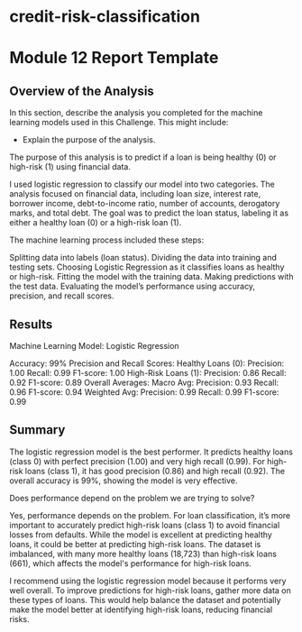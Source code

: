 # credit-risk-classification

# Module 12 Report Template

## Overview of the Analysis

In this section, describe the analysis you completed for the machine learning models used in this Challenge. This might include:

* Explain the purpose of the analysis.

The purpose of this analysis is to predict if a loan is being healthy (0) or high-risk (1) using financial data.

I used logistic regression to classify our model into two categories. The analysis focused on financial data, including loan size, interest rate, borrower income, debt-to-income ratio, number of accounts, derogatory marks, and total debt. The goal was to predict the loan status, labeling it as either a healthy loan (0) or a high-risk loan (1).

The machine learning process included these steps:

Splitting data into labels (loan status).
Dividing the data into training and testing sets.
Choosing Logistic Regression as it classifies loans as healthy or high-risk.
Fitting the model with the training data.
Making predictions with the test data.
Evaluating the model’s performance using accuracy, precision, and recall scores.

## Results

Machine Learning Model: Logistic Regression

Accuracy: 99%
Precision and Recall Scores:
Healthy Loans (0):
Precision: 1.00
Recall: 0.99
F1-score: 1.00
High-Risk Loans (1):
Precision: 0.86
Recall: 0.92
F1-score: 0.89
Overall Averages:
Macro Avg:
Precision: 0.93
Recall: 0.96
F1-score: 0.94
Weighted Avg:
Precision: 0.99
Recall: 0.99
F1-score: 0.99

## Summary

The logistic regression model is the best performer. It predicts healthy loans (class 0) with perfect precision (1.00) and very high recall (0.99). For high-risk loans (class 1), it has good precision (0.86) and high recall (0.92). The overall accuracy is 99%, showing the model is very effective.

Does performance depend on the problem we are trying to solve?

Yes, performance depends on the problem. For loan classification, it’s more important to accurately predict high-risk loans (class 1) to avoid financial losses from defaults. While the model is excellent at predicting healthy loans, it could be better at predicting high-risk loans. The dataset is imbalanced, with many more healthy loans (18,723) than high-risk loans (661), which affects the model's performance for high-risk loans.

I recommend using the logistic regression model because it performs very well overall. To improve predictions for high-risk loans, gather more data on these types of loans. This would help balance the dataset and potentially make the model better at identifying high-risk loans, reducing financial risks.
